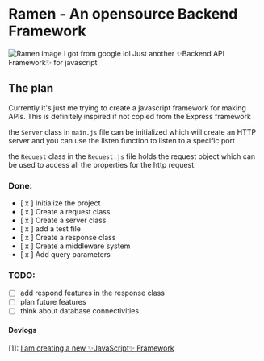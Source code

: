 # Ramen - An opensource Backend Framework
![Ramen image i got from google lol](https://res.cloudinary.com/practicaldev/image/fetch/s--QGRMnu9Q--/c_limit%2Cf_auto%2Cfl_progressive%2Cq_auto%2Cw_880/https://dev-to-uploads.s3.amazonaws.com/uploads/articles/nfg8h1baize3kntwatl5.png)
Just another ✨Backend API Framework✨ for javascript
## The plan
Currently it's just me trying to create a javascript framework for making APIs. This is definitely inspired if not copied from the Express framework

the `Server` class in `main.js` file can be initialized which will create an HTTP server and you can use the listen function to listen to a specific port

the `Request` class in the `Request.js` file holds the request object which can be used to access all the properties for the http request.

### Done:
* [ x ] Initialize the project
* [ x ] Create a request class
* [ x ] Create a server class
* [ x ] add a test file
* [ x ] Create a response class
* [ x ] Create a middleware system
* [ x ] Add query parameters

### TODO:
* [  ] add respond features in the response class
* [  ] plan future features
* [  ] think about database connectivities

#### Devlogs
[1]: [I am creating a new ✨JavaScript✨ Framework](https://dev.to/ohayouarmaan/i-am-creating-a-new-javascript-framework-46af)
